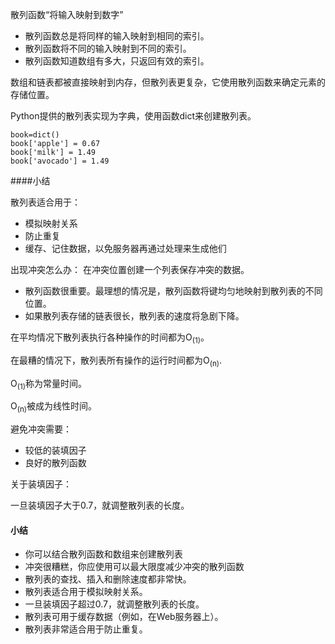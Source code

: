 散列函数“将输入映射到数字”
* 散列函数总是将同样的输入映射到相同的索引。
* 散列函数将不同的输入映射到不同的索引。
* 散列函数知道数组有多大，只返回有效的索引。

数组和链表都被直接映射到内存，但散列表更复杂，它使用散列函数来确定元素的存储位置。

Python提供的散列表实现为字典，使用函数dict来创建散列表。

    book=dict()
    book['apple'] = 0.67
    book['milk'] = 1.49
    book['avocado'] = 1.49
####小结

散列表适合用于：
* 模拟映射关系
* 防止重复
* 缓存、记住数据，以免服务器再通过处理来生成他们

出现冲突怎么办：
在冲突位置创建一个列表保存冲突的数据。
* 散列函数很重要。最理想的情况是，散列函数将键均匀地映射到散列表的不同位置。
* 如果散列表存储的链表很长，散列表的速度将急剧下降。

在平均情况下散列表执行各种操作的时间都为O<sub>(1)</sub>。

在最糟的情况下，散列表所有操作的运行时间都为O<sub>(n)</sub>.

O<sub>(1)</sub>称为常量时间。

O<sub>(n)</sub>被成为线性时间。

避免冲突需要：
* 较低的装填因子
* 良好的散列函数

关于装填因子：

一旦装填因子大于0.7，就调整散列表的长度。
#### 小结
* 你可以结合散列函数和数组来创建散列表
* 冲突很糟糕，你应使用可以最大限度减少冲突的散列函数
* 散列表的查找、插入和删除速度都非常快。
* 散列表适合用于模拟映射关系。
* 一旦装填因子超过0.7，就调整散列表的长度。
* 散列表可用于缓存数据（例如，在Web服务器上）。
* 散列表非常适合用于防止重复。
